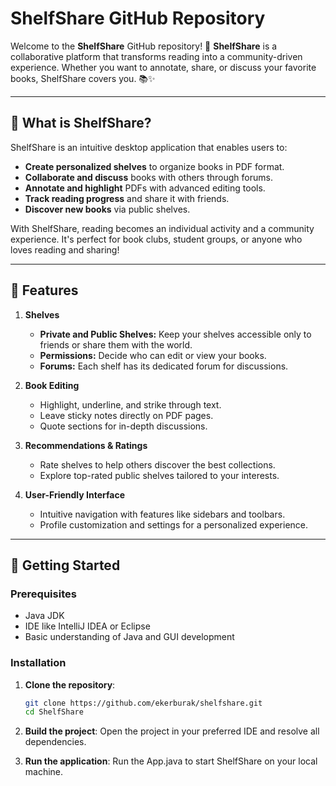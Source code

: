 # ShelfShare GitHub Repository

Welcome to the **ShelfShare** GitHub repository! 🎉 **ShelfShare** is a collaborative platform that transforms reading into a community-driven experience. Whether you want to annotate, share, or discuss your favorite books, ShelfShare covers you. 📚✨

---

## 📖 What is ShelfShare?

ShelfShare is an intuitive desktop application that enables users to:

- **Create personalized shelves** to organize books in PDF format.
- **Collaborate and discuss** books with others through forums.
- **Annotate and highlight** PDFs with advanced editing tools.
- **Track reading progress** and share it with friends.
- **Discover new books** via public shelves.

With ShelfShare, reading becomes an individual activity and a community experience. It's perfect for book clubs, student groups, or anyone who loves reading and sharing!

---

## 🌟 Features

1. **Shelves**  
   - **Private and Public Shelves:** Keep your shelves accessible only to friends or share them with the world.  
   - **Permissions:** Decide who can edit or view your books.  
   - **Forums:** Each shelf has its dedicated forum for discussions.

2. **Book Editing**  
   - Highlight, underline, and strike through text.  
   - Leave sticky notes directly on PDF pages.  
   - Quote sections for in-depth discussions.

3. **Recommendations & Ratings**  
   - Rate shelves to help others discover the best collections.  
   - Explore top-rated public shelves tailored to your interests.

4. **User-Friendly Interface**  
   - Intuitive navigation with features like sidebars and toolbars.  
   - Profile customization and settings for a personalized experience.

---

## 🚀 Getting Started

### Prerequisites
- Java JDK 
- IDE like IntelliJ IDEA or Eclipse
- Basic understanding of Java and GUI development

### Installation

1. **Clone the repository**:
   ```bash
   git clone https://github.com/ekerburak/shelfshare.git
   cd ShelfShare

2. **Build the project**:
Open the project in your preferred IDE and resolve all dependencies.

3. **Run the application**:
Run the App.java to start ShelfShare on your local machine.

